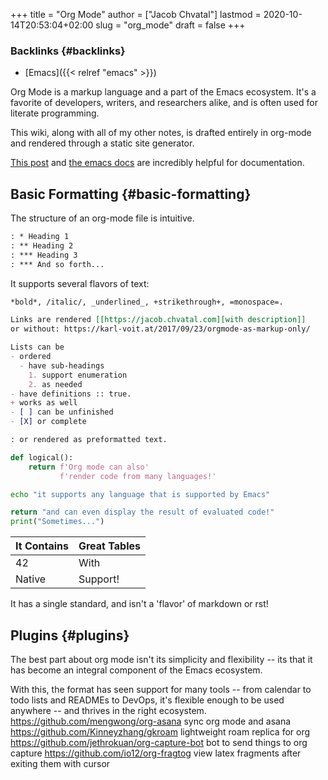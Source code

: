 +++
title = "Org Mode"
author = ["Jacob Chvatal"]
lastmod = 2020-10-14T20:53:04+02:00
slug = "org_mode"
draft = false
+++

### Backlinks {#backlinks}

-   [Emacs]({{< relref "emacs" >}})

Org Mode is a markup language and a part of the Emacs ecosystem.
It's a favorite of developers, writers, and researchers alike,
and is often used for literate programming.

This wiki, along with all of my other notes, is drafted entirely
in org-mode and rendered through a static site generator.

[This post](https://karl-voit.at/2017/09/23/orgmode-as-markup-only/) and [the emacs docs](https://orgmode.org/) are incredibly helpful for documentation.


## Basic Formatting {#basic-formatting}

The structure of an org-mode file is intuitive.

```org
: * Heading 1
: ** Heading 2
: *** Heading 3
: *** And so forth...
```

It supports several flavors of text:

```org
*bold*, /italic/, _underlined_, +strikethrough+, =monospace=.

Links are rendered [[https://jacob.chvatal.com][with description]]
or without: https://karl-voit.at/2017/09/23/orgmode-as-markup-only/

Lists can be
- ordered
  - have sub-headings
    1. support enumeration
    2. as needed
- have definitions :: true.
+ works as well
- [ ] can be unfinished
- [X] or complete

: or rendered as preformatted text.
```

```python
def logical():
    return f'Org mode can also'
           f'render code from many languages!'
```

```sh
echo "it supports any language that is supported by Emacs"
```

```python
return "and can even display the result of evaluated code!"
print("Sometimes...")
```

| It Contains | Great Tables |
|-------------|--------------|
| 42          | With         |
| Native      | Support!     |

It has a single standard, and isn't a 'flavor' of markdown or rst!


## Plugins {#plugins}

The best part about org mode isn't its simplicity and flexibility --
its that it has become an integral component of the Emacs ecosystem.

With this, the format has seen support for many tools -- from calendar
to todo lists and READMEs to DevOps, it's flexible enough to be used
anywhere -- and thrives in the right ecosystem.
<https://github.com/mengwong/org-asana> sync org mode and asana
<https://github.com/Kinneyzhang/gkroam> lightweight roam replica for org
<https://github.com/jethrokuan/org-capture-bot> bot to send things to org capture
<https://github.com/io12/org-fragtog> view latex fragments after exiting them with cursor
